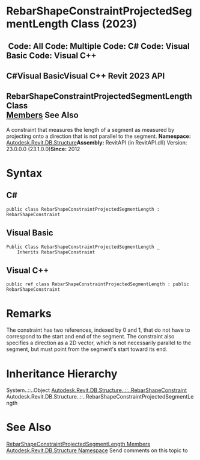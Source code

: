 # RebarShapeConstraintProjectedSegmentLength Class (2023)

﻿
 Code: All Code: Multiple Code: C# Code: Visual Basic Code: Visual C++   
---  
C#Visual BasicVisual C++
Revit 2023 API  
---  
RebarShapeConstraintProjectedSegmentLength Class  
[Members](cffc629d-4b07-4534-68a7-da4ef85a2830.md "RebarShapeConstraintProjectedSegmentLength Members") See Also  
---  
A constraint that measures the length of a segment as measured by projecting onto a direction that is not parallel to the segment. 
**Namespace:** [Autodesk.Revit.DB.Structure](d586b341-f687-9d90-e96d-255806b7d4fc.md "Autodesk.Revit.DB.Structure Namespace")**Assembly:** RevitAPI (in RevitAPI.dll) Version: 23.0.0.0 (23.1.0.0)**Since:** 2012 
# Syntax
C#  
---  
```text
public class RebarShapeConstraintProjectedSegmentLength : RebarShapeConstraint
```
  
Visual Basic  
---  
```text
Public Class RebarShapeConstraintProjectedSegmentLength _
	Inherits RebarShapeConstraint
```
  
Visual C++  
---  
```text
public ref class RebarShapeConstraintProjectedSegmentLength : public RebarShapeConstraint
```
  
# Remarks
The constraint has two references, indexed by 0 and 1, that do not have to correspond to the start and end of the segment. The constraint also specifies a direction as a 2D vector, which is not necessarily parallel to the segment, but must point from the segment's start toward its end. 
# Inheritance Hierarchy
System..::..Object [Autodesk.Revit.DB.Structure..::..RebarShapeConstraint](21c642f3-7aae-759b-4aac-ff4e2dd77d57.md "RebarShapeConstraint Class") Autodesk.Revit.DB.Structure..::..RebarShapeConstraintProjectedSegmentLength
# See Also
[RebarShapeConstraintProjectedSegmentLength Members](cffc629d-4b07-4534-68a7-da4ef85a2830.md "RebarShapeConstraintProjectedSegmentLength Members")
[Autodesk.Revit.DB.Structure Namespace](d586b341-f687-9d90-e96d-255806b7d4fc.md "Autodesk.Revit.DB.Structure Namespace")
Send comments on this topic to 